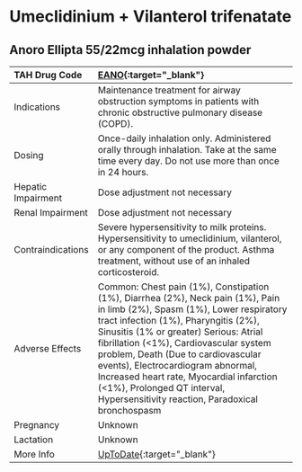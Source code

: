 # Umeclidinium + Vilanterol trifenatate

## Anoro Ellipta 55/22mcg inhalation powder

| TAH Drug Code      | [EANO](https://www.tahsda.org.tw/drugs/hissearch.php?drug_code=EANO){:target="_blank"}                                                                                                                                                                                                                                                                                                                                                                           |
|:-------------------|:-----------------------------------------------------------------------------------------------------------------------------------------------------------------------------------------------------------------------------------------------------------------------------------------------------------------------------------------------------------------------------------------------------------------------------------------------------------------|
| Indications        | Maintenance treatment for airway obstruction symptoms in patients with chronic obstructive pulmonary disease (COPD).                                                                                                                                                                                                                                                                                                                                             |
| Dosing             | Once-daily inhalation only. Administered orally through inhalation. Take at the same time every day. Do not use more than once in 24 hours.                                                                                                                                                                                                                                                                                                                      |
| Hepatic Impairment | Dose adjustment not necessary                                                                                                                                                                                                                                                                                                                                                                                                                                    |
| Renal Impairment   | Dose adjustment not necessary                                                                                                                                                                                                                                                                                                                                                                                                                                    |
| Contraindications  | Severe hypersensitivity to milk proteins. Hypersensitivity to umeclidinium, vilanterol, or any component of the product. Asthma treatment, without use of an inhaled corticosteroid.                                                                                                                                                                                                                                                                             |
| Adverse Effects    | Common: Chest pain (1%), Constipation (1%), Diarrhea (2%), Neck pain (1%), Pain in limb (2%), Spasm (1%), Lower respiratory tract infection (1%), Pharyngitis (2%), Sinusitis (1% or greater) Serious: Atrial fibrillation (<1%), Cardiovascular system problem, Death (Due to cardiovascular events), Electrocardiogram abnormal, Increased heart rate, Myocardial infarction (<1%), Prolonged QT interval, Hypersensitivity reaction, Paradoxical bronchospasm |
| Pregnancy          | Unknown                                                                                                                                                                                                                                                                                                                                                                                                                                                          |
| Lactation          | Unknown                                                                                                                                                                                                                                                                                                                                                                                                                                                          |
| More Info          | [UpToDate](https://www.uptodate.com/contents/umeclidinium-and-vilanterol-trifenatate-drug-information){:target="_blank"}                                                                                                                                                                                                                                                                                                                                         |

